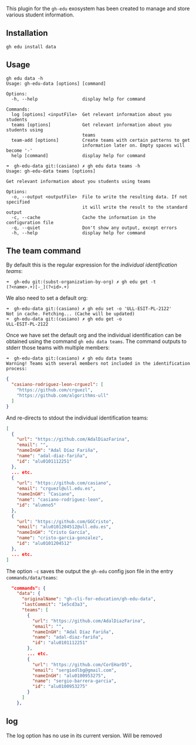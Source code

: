 This plugin for the ``gh-edu`` exosystem has been created to manage and store various student information.

## Installation

```
gh edu install data
```

## Usage

```
gh edu data -h 
Usage: gh-edu-data [options] [command]

Options:
  -h, --help                 display help for command

Commands:
  log [options] <inputFile>  Get relevant information about you students
  teams [options]            Get relevant information about you students using
                             teams
  team-add [options]         Create teams with certain patterns to get
                             information later on. Empty spaces will become '-'
  help [command]             display help for command
```

```
➜  gh-edu-data git:(casiano) ✗ gh edu data teams -h
Usage: gh-edu-data teams [options]

Get relevant information about you students using teams

Options:
  -o, --output <outputFile>  File to write the resulting data. If not specified
                             it will write the result to the standard output
  -c, --cache                Cache the information in the configuration file
  -q, --quiet                Don't show any output, except errors
  -h, --help                 display help for command
```


## The team command

By default this is the regular expression for the *individual identification teams*:

```
➜  gh-edu git:(subst-organization-by-org) ✗ gh edu get -t
(?<name>.+)[-_](?<id>.+)
``` 

We also need to set a default org:

```
➜  gh-edu-data git:(casiano) ✗ gh edu set -o 'ULL-ESIT-PL-2122'
Not in cache. Fetching... (Cache will be updated)
➜  gh-edu-data git:(casiano) ✗ gh edu get -o
ULL-ESIT-PL-2122
```

Once we have set the default org and the individual identification can be obtained using the command `gh edu data teams`.
The command outputs to stderr those teams with multiple members:

```
➜  gh-edu-data git:(casiano) ✗ gh edu data teams
Warning! Teams with several members not included in the identification process: 
```
```json
{
  "casiano-rodriguez-leon-crguezl": [
    "https://github.com/crguezl",
    "https://github.com/algorithms-ull"
  ]
}
```

And re-directs to stdout the individual identification teams:

```json
[
  {
    "url": "https://github.com/AdalDiazFarina",
    "email": "",
    "nameInGH": "Adal Díaz Fariña",
    "name": "adal-diaz-fariña",
    "id": "alu0101112251"
  },
  ... etc.
  {
    "url": "https://github.com/casiano",
    "email": "crguezl@ull.edu.es",
    "nameInGH": "Casiano",
    "name": "casiano-rodriguez-leon",
    "id": "alumno5"
  },
  {
    "url": "https://github.com/GGCristo",
    "email": "alu0101204512@ull.edu.es",
    "nameInGH": "Cristo García",
    "name": "cristo-garcia-gonzalez",
    "id": "alu0101204512"
  },
  ... etc.
]
```

The option `-c` saves the output the `gh-edu` config json file in the entry 
`commands/data/teams`:

```json
  "commands": {
    "data": {
      "originalName": "gh-cli-for-education/gh-edu-data",
      "lastCommit": "1e5cd3a3",
      "teams": [
        {
          "url": "https://github.com/AdalDiazFarina",
          "email": "",
          "nameInGH": "Adal Díaz Fariña",
          "name": "adal-diaz-fariña",
          "id": "alu0101112251"
        },
        ... etc.
        {
          "url": "https://github.com/CorEHarD5",
          "email": "sergiodlbg@gmail.com",
          "nameInGH": "alu0100953275",
          "name": "sergio-barrera-garcia",
          "id": "alu0100953275"
        }
      ]
    },
```

## log

The log option has no use in its current version. Will be removed